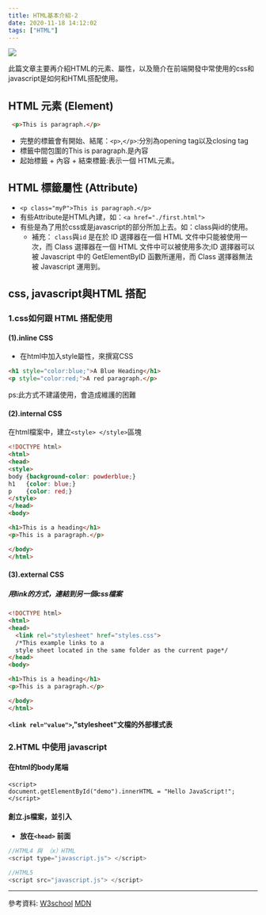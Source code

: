 ```yaml
---
title: HTML基本介紹-2
date: 2020-11-18 14:12:02
tags: ["HTML"]
---
```

![](https://i.imgur.com/JDE6QZb.png)

 此篇文章主要再介紹HTML的元素、屬性，以及簡介在前端開發中常使用的css和javascript是如何和HTML搭配使用。
## HTML 元素 (Element)
```html
 <p>This is paragraph.</p>
```

* 完整的標籤會有開始、結尾：`<p>`,`</p>`:分別為opening tag以及closing tag
* 標籤中間包圍的This is paragraph.是內容
* 起始標籤 + 內容 + 結束標籤:表示一個 HTML元素。

## HTML 標籤屬性 (Attribute)
* `<p class="myP">This is paragraph.</p>`
* 有些Attribute是HTML內建，如：`<a href="./first.html">`
* 有些是為了用於css或是javascript的部分所加上去。如：class與id的使用。
  *   補充： `class`與`id`
    是在於 ID 選擇器在一個 HTML 文件中只能被使用一次，而 Class 選擇器在一個 HTML 文件中可以被使用多次;ID 選擇器可以被 Javascript 中的 GetElementByID 函數所運用，而 Class 選擇器無法被 Javascript 運用到。

## css, javascript與HTML 搭配
### 1.css如何跟 HTML 搭配使用
#### (1).inline CSS
* 在html中加入style屬性，來撰寫CSS
```html
<h1 style="color:blue;">A Blue Heading</h1>
<p style="color:red;">A red paragraph.</p>
```
ps:此方式不建議使用，會造成維護的困難

#### (2).internal CSS
在html檔案中，建立`<style> </style>`區塊
```html
<!DOCTYPE html>
<html>
<head>
<style>
body {background-color: powderblue;}
h1   {color: blue;}
p    {color: red;}
</style>
</head>
<body>

<h1>This is a heading</h1>
<p>This is a paragraph.</p>

</body>
</html>
```
#### (3).external CSS
##### 用link的方式，連結到另一個css檔案

```html
<!DOCTYPE html>
<html>
<head>
  <link rel="stylesheet" href="styles.css">
  /*This example links to a
  style sheet located in the same folder as the current page*/
</head>
<body>

<h1>This is a heading</h1>
<p>This is a paragraph.</p>

</body>
</html>
```

**`<link rel="value">`,"stylesheet"文檔的外部樣式表**


### 2.HTML 中使用 javascript

#### 在html的body尾端
```htmlembedded=
<script>
document.getElementById("demo").innerHTML = "Hello JavaScript!";
</script>
```

#### 創立.js檔案，並引入

* **放在`<head>` 前面**


```javascript
//HTML4 與 （x）HTML
<script type="javascript.js"> </script>

//HTML5
<script src="javascript.js"> </script>

```
---

參考資料:
[W3school](https://www.w3schools.com/html/html_css.asp)
[MDN](https://developer.mozilla.org/zh-CN/docs/Web/HTML/Element/link)
